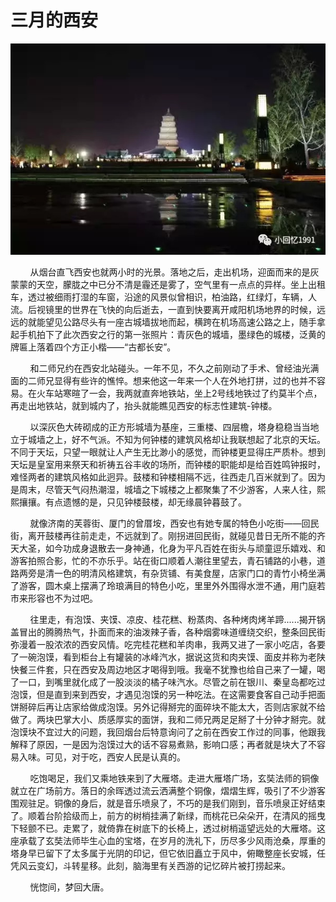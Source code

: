 # 三月的西安

 <div ><img src="./images/xian.jpg"></div>

&nbsp;&nbsp;&nbsp;&nbsp;&nbsp;&nbsp;&nbsp;&nbsp;从烟台直飞西安也就两小时的光景。落地之后，走出机场，迎面而来的是灰蒙蒙的天空，朦胧之中已分不清是霾还是雾了，空气里有一点点的异样。坐上出租车，透过被细雨打湿的车窗，沿途的风景似曾相识，柏油路，红绿灯，车辆，人流。后视镜里的世界在飞快的向后逝去，一直到快要离开咸阳机场地界的时候，远远的就能望见公路尽头有一座古城墙拔地而起，横跨在机场高速公路之上，随手拿起手机拍下了此次西安之行的第一张照片：青灰色的城墙，墨绿色的城楼，泛黄的牌匾上落着四个方正小楷——“古都长安”。

&nbsp;&nbsp;&nbsp;&nbsp;&nbsp;&nbsp;&nbsp;&nbsp;和二师兄约在西安北站碰头。一年不见，不久之前刚动了手术、曾经油光满面的二师兄显得有些许的憔悴。想来他这一年来一个人在外地打拼，过的也并不容易。在火车站寒暄了一会，我两就直奔地铁站，坐上2号线地铁过了约莫半个点，再走出地铁站，就到城内了，抬头就能瞧见西安的标志性建筑-钟楼。

&nbsp;&nbsp;&nbsp;&nbsp;&nbsp;&nbsp;&nbsp;&nbsp;以深灰色大砖砌成的正方形城墙为基座，三重楼、四层檐，塔身稳稳当当地立于城墙之上，好不气派。不知为何钟楼的建筑风格却让我联想起了北京的天坛。不同于天坛，只望一眼就让人产生无比渺小的感觉，而钟楼更显得庄严质朴。想到天坛是皇室用来祭天和祈祷五谷丰收的场所，而钟楼的职能却是给百姓鸣钟报时，难怪两者的建筑风格如此迥异。鼓楼和钟楼相隔不远，往西走几百米就到了。因为是周末，尽管天气闷热潮湿，城墙之下城楼之上都聚集了不少游客，人来人往，熙熙攘攘。有点遗憾的是，只见钟楼鼓楼，却无缘晨钟暮鼓了。

&nbsp;&nbsp;&nbsp;&nbsp;&nbsp;&nbsp;&nbsp;&nbsp;就像济南的芙蓉街、厦门的曾厝垵，西安也有她专属的特色小吃街——回民街，离开鼓楼再往前走走，不远就到了。刚拐进回民街，就碰见昔日无所不能的齐天大圣，如今功成身退散去一身神通，化身为平凡百姓在街头与顽童逗乐嬉戏、和游客拍照合影，忙的不亦乐乎。站在街口顺着人潮往里望去，青石铺路的小巷，道路两旁是清一色的明清风格建筑，有杂货铺、有美食屋，店家门口的青竹小椅坐满了游客，圆木桌上摆满了玲琅满目的特色小吃，里里外外围得水泄不通，用门庭若市来形容也不为过吧。

&nbsp;&nbsp;&nbsp;&nbsp;&nbsp;&nbsp;&nbsp;&nbsp;往里走，有泡馍、夹馍、凉皮、桂花糕、粉蒸肉、各种烤肉烤羊蹄......揭开锅盖冒出的腾腾热气，扑面而来的油泼辣子香，各种烟雾味道缠绕交织，整条回民街弥漫着一股浓浓的西安风情。吃完桂花糕和羊肉串，我两又进了一家小吃店，各要了一碗泡馍，看到柜台上有罐装的冰峰汽水，据说这货和肉夹馍、面皮并称为老陕快餐三件套，只在西安及周边地区才喝得到哦。我毫不犹豫也给自己来了一罐，喝了一口，到嘴里就化成了一股淡淡的橘子味汽水。尽管之前在银川、秦皇岛都吃过泡馍，但是直到来到西安，才遇见泡馍的另一种吃法。在这需要食客自己动手把面饼掰碎后再让店家给做成泡馍。另外记得掰完的面碎块不能太大，否则店家就不给做了。两块巴掌大小、质感厚实的面饼，我和二师兄两足足掰了十分钟才掰完。就泡馍块不宜过大的问题，我回烟台后特意询问了之前在西安工作过的同事，他跟我解释了原因，一是因为泡馍过大的话不容易煮熟，影响口感；再者就是块大了不容易入味。可见，对于吃，西安人民是认真的。

&nbsp;&nbsp;&nbsp;&nbsp;&nbsp;&nbsp;&nbsp;&nbsp;吃饱喝足，我们又乘地铁来到了大雁塔。走进大雁塔广场，玄奘法师的铜像就立在广场前方。落日的余晖透过流云洒满整个铜像，熠熠生辉，吸引了不少游客围观驻足。铜像的身后，就是音乐喷泉了，不巧的是我们刚到，音乐喷泉正好结束了。顺着台阶拾级而上，前方的树梢挂满了新绿，而桃花已朵朵开，在清风的摇曳下轻颤不已。走累了，就倚靠在树底下的长椅上，透过树梢遥望远处的大雁塔。这座承载了玄奘法师毕生心血的宝塔，在岁月的洗礼下，历尽多少风雨沧桑，厚重的塔身早已留下了太多属于光阴的印记，但它依旧矗立于风中，俯瞰整座长安城，任凭风云变幻，斗转星移。此刻，脑海里有关西游的记忆碎片被打捞起来。

&nbsp;&nbsp;&nbsp;&nbsp;&nbsp;&nbsp;&nbsp;&nbsp;恍惚间，梦回大唐。